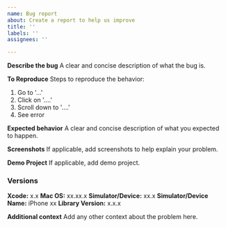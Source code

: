 ```yaml
---
name: Bug report
about: Create a report to help us improve
title: ''
labels: ''
assignees: ''

---
```


**Describe the bug**
A clear and concise description of what the bug is.

**To Reproduce**
Steps to reproduce the behavior:
1. Go to '...'
2. Click on '....'
3. Scroll down to '....'
4. See error

**Expected behavior**
A clear and concise description of what you expected to happen.

**Screenshots**
If applicable, add screenshots to help explain your problem.

**Demo Project**
If applicable, add demo project.

### Versions
**Xcode:** x.x
**Mac OS:** xx.xx.x
**Simulator/Device:** xx.x
**Simulator/Device Name:** iPhone xx
**Library Version:** x.x.x

**Additional context**
Add any other context about the problem here.
